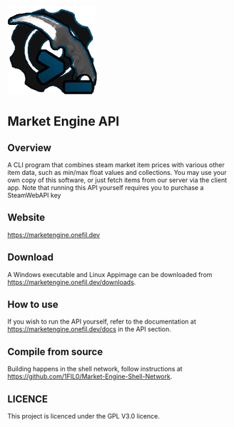 ![](readme_assets/market_engine_api.png)

# Market Engine API

## Overview

A CLI program that combines steam market item prices with various other item data,
such as min/max float values and collections.
You may use your own copy of this software, or just fetch items from our server via the client app. Note that running this API yourself requires you to purchase a SteamWebAPI key

## Website

https://marketengine.onefil.dev

## Download

A Windows executable and Linux Appimage can be downloaded from https://marketengine.onefil.dev/downloads.

## How to use

If you wish to run the API yourself, refer to the documentation at https://marketengine.onefil.dev/docs in the API section.

## Compile from source

Building happens in the shell network, follow instructions at https://github.com/1FIL0/Market-Engine-Shell-Network.

## LICENCE

This project is licenced under the GPL V3.0 licence.
